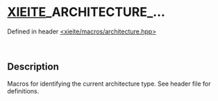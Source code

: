 # [XIEITE](../../macros.md)\_ARCHITECTURE\_...
Defined in header [<xieite/macros/architecture.hpp>](../../include/xieite/macros/architecture.hpp)

&nbsp;

## Description
Macros for identifying the current architecture type. See header file for definitions.
